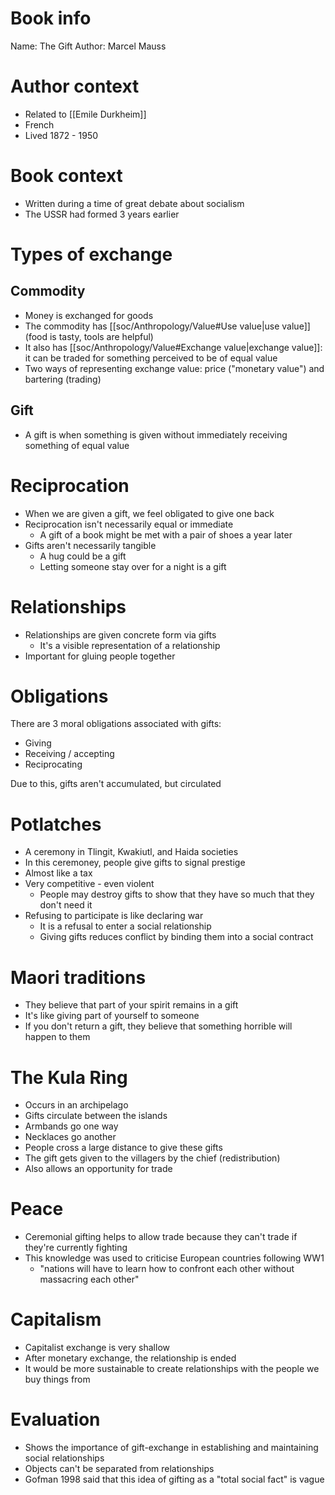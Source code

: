 # Book info
Name: The Gift
Author: Marcel Mauss

# Author context
- Related to [[Emile Durkheim]]
- French
- Lived 1872 - 1950

# Book context
- Written during a time of great debate about socialism
- The USSR had formed 3 years earlier

# Types of exchange
## Commodity
- Money is exchanged for goods
- The commodity has [[soc/Anthropology/Value#Use value|use value]] (food is tasty, tools are helpful)
- It also has [[soc/Anthropology/Value#Exchange value|exchange value]]: it can be traded for something perceived to be of equal value
- Two ways of representing exchange value: price ("monetary value") and bartering (trading)

## Gift
- A gift is when something is given without immediately receiving something of equal value

# Reciprocation
- When we are given a gift, we feel obligated to give one back
- Reciprocation isn't necessarily equal or immediate
	- A gift of a book might be met with a pair of shoes a year later
- Gifts aren't necessarily tangible
	- A hug could be a gift
	- Letting someone stay over for a night is a gift

# Relationships
- Relationships are given concrete form via gifts
	- It's a visible representation of a relationship
- Important for gluing people together

# Obligations
There are 3 moral obligations associated with gifts:
- Giving
- Receiving / accepting
- Reciprocating

Due to this, gifts aren't accumulated, but circulated

# Potlatches
- A ceremony in Tlingit, Kwakiutl, and Haida societies
- In this ceremoney, people give gifts to signal prestige
- Almost like a tax
- Very competitive - even violent
	- People may destroy gifts to show that they have so much that they don't need it
- Refusing to participate is like declaring war
	- It is a refusal to enter a social relationship
	- Giving gifts reduces conflict by binding them into a social contract

# Maori traditions
- They believe that part of your spirit remains in a gift
- It's like giving part of yourself to someone
- If you don't return a gift, they believe that something horrible will happen to them

# The Kula Ring
- Occurs in an archipelago
- Gifts circulate between the islands
- Armbands go one way
- Necklaces go another
- People cross a large distance to give these gifts
- The gift gets given to the villagers by the chief (redistribution)
- Also allows an opportunity for trade

# Peace
- Ceremonial gifting helps to allow trade because they can't trade if they're currently fighting
- This knowledge was used to criticise European countries following WW1
	- "nations will have to learn how to confront each other without massacring each other"

# Capitalism
- Capitalist exchange is very shallow
- After monetary exchange, the relationship is ended
- It would be more sustainable to create relationships with the people we buy things from

# Evaluation
<ul class="breakdown">
	<li class="pro">Shows the importance of gift-exchange in establishing and maintaining social relationships</li>
	<li class="pro">Objects can't be separated from relationships</li>
	<li class="con">Gofman 1998 said that this idea of gifting as a "total social fact" is vague</li>
</ul>